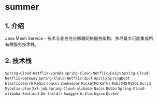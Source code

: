 # summer

## 1. 介绍
Java Mesh Service - 技术与业务充分解耦网格服务架构，并尽最大可能集成所有微服务技术栈。

## 2. 技术栈
`Spring-Cloud-Netflix-Eureka` `Spring-Cloud-Netflix-Feign` `Spring-Cloud-Netflix-Gateway` `Spring-Cloud-Netflix-Zuul` `Apollo` `Springboot` `Elasticsearch` `Redis` `Consul` `Zookeeper` `RocketMQ` `Kafka` `RabitMQ` `MySQL` `Durid` `Mybatis-plus` `Xxl-job` `Spring-Cloud-alibaba-Nacos` `Dubbo` `Spring-Cloud-alibaba-Sentinel` `Go-fastdfs` `Swagger` `Arthas` `Nginx` `Docker` 